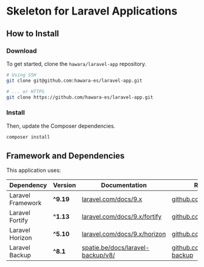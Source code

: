 # Skeleton for Laravel Applications

## How to Install

### Download

To get started, clone the `hawara/laravel-app` repository.

```bash
# Using SSH
git clone git@github.com:hawara-es/laravel-app.git

# ... or HTTPS
git clone https://github.com/hawara-es/laravel-app.git
```

### Install

Then, update the Composer dependencies.

```bash
composer install
```

## Framework and Dependencies

This application uses:

| Dependency | Version | Documentation | Repository |
| --- | --- | --- | --- |
| Laravel Framework | **^9.19** | [laravel.com/docs/9.x](https://laravel.com/docs/9.x) | [github.com/laravel/laravel](https://github.com/laravel/laravel) |
| Laravel Fortify | **^1.13** | [laravel.com/docs/9.x/fortify](https://laravel.com/docs/9.x/fortify) | [github.com/laravel/fortify](https://github.com/laravel/fortify) |
| Laravel Horizon | **^5.10** | [laravel.com/docs/9.x/horizon](https://laravel.com/docs/9.x/horizon) | [github.com/laravel/horizon](https://github.com/laravel/horizon) |
| Laravel Backup | **^8.1** | [spatie.be/docs/laravel-backup/v8/](https://spatie.be/docs/laravel-backup/v8/) | [github.com/spatie/laravel-backup](https://github.com/spatie/laravel-backup) |